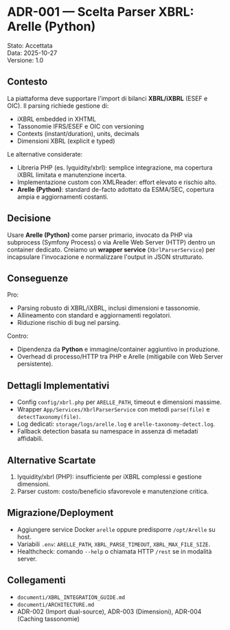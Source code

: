 # ADR-001 — Scelta Parser XBRL: Arelle (Python)

Stato: Accettata  
Data: 2025-10-27  
Versione: 1.0

## Contesto

La piattaforma deve supportare l'import di bilanci **XBRL/iXBRL** (ESEF e OIC). Il parsing richiede gestione di:
- iXBRL embedded in XHTML
- Tassonomie IFRS/ESEF e OIC con versioning
- Contexts (instant/duration), units, decimals
- Dimensioni XBRL (explicit e typed)

Le alternative considerate:
- Libreria PHP (es. lyquidity/xbrl): semplice integrazione, ma copertura iXBRL limitata e manutenzione incerta.
- Implementazione custom con XMLReader: effort elevato e rischio alto.
- **Arelle (Python)**: standard de-facto adottato da ESMA/SEC, copertura ampia e aggiornamenti costanti.

## Decisione

Usare **Arelle (Python)** come parser primario, invocato da PHP via subprocess (Symfony Process) o via Arelle Web Server (HTTP) dentro un container dedicato. Creiamo un **wrapper service** (`XbrlParserService`) per incapsulare l'invocazione e normalizzare l'output in JSON strutturato.

## Conseguenze

Pro:
- Parsing robusto di XBRL/iXBRL, inclusi dimensioni e tassonomie.
- Allineamento con standard e aggiornamenti regolatori.
- Riduzione rischio di bug nel parsing.

Contro:
- Dipendenza da **Python** e immagine/container aggiuntivo in produzione.
- Overhead di processo/HTTP tra PHP e Arelle (mitigabile con Web Server persistente).

## Dettagli Implementativi

- Config `config/xbrl.php` per `ARELLE_PATH`, timeout e dimensioni massime.
- Wrapper `App/Services/XbrlParserService` con metodi `parse(file)` e `detectTaxonomy(file)`.
- Log dedicati: `storage/logs/arelle.log` e `arelle-taxonomy-detect.log`.
- Fallback detection basata su namespace in assenza di metadati affidabili.

## Alternative Scartate

1) lyquidity/xbrl (PHP): insufficiente per iXBRL complessi e gestione dimensioni.
2) Parser custom: costo/beneficio sfavorevole e manutenzione critica.

## Migrazione/Deployment

- Aggiungere service Docker `arelle` oppure predisporre `/opt/Arelle` su host.
- Variabili `.env`: `ARELLE_PATH`, `XBRL_PARSE_TIMEOUT`, `XBRL_MAX_FILE_SIZE`.
- Healthcheck: comando `--help` o chiamata HTTP `/rest` se in modalità server.

## Collegamenti

- `documenti/XBRL_INTEGRATION_GUIDE.md`
- `documenti/ARCHITECTURE.md`
- ADR-002 (Import dual-source), ADR-003 (Dimensioni), ADR-004 (Caching tassonomie)


